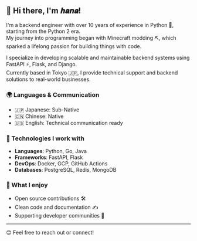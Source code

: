 ## 👋 Hi there, I'm 𝒉𝒂𝒏𝒂!

I'm a backend engineer with over 10 years of experience in Python 🐍, starting from the Python 2 era.  
My journey into programming began with Minecraft modding ⛏️, which sparked a lifelong passion for building things with code.

I specialize in developing scalable and maintainable backend systems using FastAPI ⚡, Flask, and Django.  
Currently based in Tokyo 🇯🇵, I provide technical support and backend solutions to real-world businesses.

### 🌍 Languages & Communication
- 🇯🇵 Japanese: Sub-Native  
- 🇨🇳 Chinese: Native  
- 🇺🇸 English: Technical communication ready  

### 🔧 Technologies I work with
- **Languages**: Python, Go, Java
- **Frameworks**: FastAPI, Flask
- **DevOps**: Docker, GCP, GitHub Actions
- **Databases**: PostgreSQL, Redis, MongoDB

### 🌱 What I enjoy
- Open source contributions 🛠️
- Clean code and documentation ✍️
- Supporting developer communities 🤝

---

😊 Feel free to reach out or connect! 

